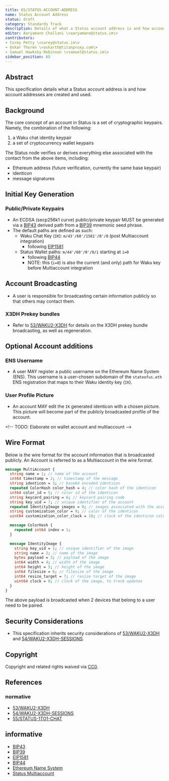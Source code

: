 ```yaml
---
title: 65/STATUS-ACCOUNT-ADDRESS
name: Status Account Address
status: draft
category: Standards Track
description: Details of what a Status account address is and how account addresses are created and used.
editor: Aaryamann Challani \<aaryamann@status.im\>
contributors:
- Corey Petty \<corey@status.im\>
- Oskar Thorén \<oskarth@titanproxy.com\>
- Samuel Hawksby-Robinson \<samuel@status.im\>
sidebar_position: 65
---
```


## Abstract

This specification details what a Status account address is and how account addresses are created and used.

## Background

The core concept of an account in Status is a set of cryptographic keypairs. Namely, the combination of the following:
1. a Waku chat identity keypair
1. a set of cryptocurrency wallet keypairs

The Status node verifies or derives everything else associated with the contact from the above items, including:
- Ethereum address (future verification, currently the same base keypair)
- identicon
- message signatures

## Initial Key Generation
### Public/Private Keypairs 
- An ECDSA (secp256k1 curve) public/private keypair MUST be generated via a [BIP43](https://github.com/bitcoin/bips/blob/master/bip-0043.mediawiki) derived path from a [BIP39](https://github.com/bitcoin/bips/blob/master/bip-0039.mediawiki) mnemonic seed phrase.
- The default paths are defined as such:
    - Waku Chat Key (`IK`): `m/43'/60'/1581'/0'/0`  (post Multiaccount integration)
        - following [EIP1581](https://github.com/ethereum/EIPs/blob/master/EIPS/eip-1581.md)
    - Status Wallet paths: `m/44'/60'/0'/0/i` starting at `i=0`
        - following [BIP44](https://github.com/bitcoin/bips/blob/master/bip-0044.mediawiki)
        - NOTE: this (`i=0`) is also the current (and only) path for Waku key before Multiaccount integration

## Account Broadcasting
- A user is responsible for broadcasting certain information publicly so that others may contact them.

### X3DH Prekey bundles
- Refer to [53/WAKU2-X3DH](../../waku/standards/application/53/x3dh.md) for details on the X3DH prekey bundle broadcasting, as well as regeneration.

## Optional Account additions

### ENS Username
- A user MAY register a public username on the Ethereum Name System (ENS).  This username is a user-chosen subdomain of the `stateofus.eth` ENS registration that maps to their Waku identity key (`IK`). 

### User Profile Picture
- An account MAY edit the `IK` generated identicon with a chosen picture.  This picture will become part of the publicly broadcasted profile of the account.

\<!-- TODO: Elaborate on wallet account and multiaccount --\>

## Wire Format

Below is the wire format for the account information that is broadcasted publicly.
An Account is referred to as a Multiaccount in the wire format.

```proto
message MultiAccount {
  string name = 1; // name of the account
  int64 timestamp = 2; // timestamp of the message
  string identicon = 3; // base64 encoded identicon
  repeated ColorHash color_hash = 4; // color hash of the identicon
  int64 color_id = 5; // color id of the identicon
  string keycard_pairing = 6; // keycard pairing code
  string key_uid = 7; // unique identifier of the account
  repeated IdentityImage images = 8; // images associated with the account
  string customization_color = 9; // color of the identicon
  uint64 customization_color_clock = 10; // clock of the identicon color, to track updates

  message ColorHash {
    repeated int64 index = 1;
  }

  message IdentityImage {
    string key_uid = 1; // unique identifier of the image
    string name = 2; // name of the image
    bytes payload = 3; // payload of the image
    int64 width = 4; // width of the image
    int64 height = 5; // height of the image
    int64 filesize = 6; // filesize of the image
    int64 resize_target = 7; // resize target of the image
    uint64 clock = 8; // clock of the image, to track updates
  }
}
```

The above payload is broadcasted when 2 devices that belong to a user need to be paired.

## Security Considerations

- This specification inherits security considerations of [53/WAKU2-X3DH](../../waku/standards/application/53/x3dh.md) and [54/WAKU2-X3DH-SESSIONS](../../waku/standards/application/54/x3dh-sessions.md).

## Copyright

Copyright and related rights waived via [CC0](https://creativecommons.org/publicdomain/zero/1.0/).

## References

### normative

- [53/WAKU2-X3DH](../../waku/standards/application/53/x3dh.md)
- [54/WAKU2-X3DH-SESSIONS](../../waku/standards/application/54/x3dh-sessions.md)
- [55/STATUS-1TO1-CHAT](../55/1to1-chat.md)

## informative

- [BIP43](https://github.com/bitcoin/bips/blob/master/bip-0043.mediawiki)
- [BIP39](https://github.com/bitcoin/bips/blob/master/bip-0039.mediawiki)
- [EIP1581](https://github.com/ethereum/EIPs/blob/master/EIPS/eip-1581.md)
- [BIP44](https://github.com/bitcoin/bips/blob/master/bip-0044.mediawiki)
- [Ethereum Name System](https://ens.domains/)
- [Status Multiaccount](../63/account-address.md)
